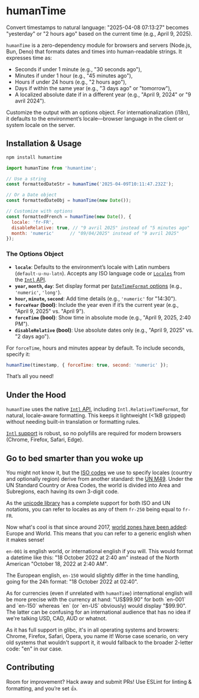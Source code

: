 # humanTime

Convert timestamps to natural language: "2025-04-08 07:13:27" becomes "yesterday" or "2 hours ago" based on the current time (e.g., April 9, 2025).

`humanTime` is a zero-dependency module for browsers and servers (Node.js, Bun, Deno) that formats dates and times into human-readable strings. It expresses time as:

- Seconds if under 1 minute (e.g., "30 seconds ago"),
- Minutes if under 1 hour (e.g., "45 minutes ago"),
- Hours if under 24 hours (e.g., "2 hours ago"),
- Days if within the same year (e.g., "3 days ago" or "tomorrow"),
- A localized absolute date if in a different year (e.g., "April 9, 2024" or "9 avril 2024").

Customize the output with an options object. For internationalization (i18n), it defaults to the environment’s locale—browser language in the client or system locale on the server.

## Installation & Usage

```bash
npm install humantime
```

```javascript
import humanTime from 'humantime';

// Use a string
const formattedDateStr = humanTime('2025-04-09T10:11:47.232Z');

// Or a Date object
const formattedDateObj = humanTime(new Date());

// Customize with options
const formattedFrench = humanTime(new Date(), {
  locale: 'fr-FR',
  disableRelative: true, // "9 avril 2025" instead of "5 minutes ago"
  month: 'numeric'      // "09/04/2025" instead of "9 avril 2025"
});
```

### The Options Object

- **`locale`**: Defaults to the environment’s locale with Latin numbers (`default-u-nu-latn`). Accepts any ISO language code or [`Locales`](https://developer.mozilla.org/en-US/docs/Web/JavaScript/Reference/Global_Objects/Intl#locales_argument) from the [`Intl` API](https://developer.mozilla.org/en-US/docs/Web/JavaScript/Reference/Global_Objects/Intl).
- **`year`, `month`, `day`**: Set display format per [`DateTimeFormat` options](https://developer.mozilla.org/en-US/docs/Web/JavaScript/Reference/Global_Objects/Intl/DateTimeFormat/DateTimeFormat) (e.g., `'numeric'`, `'long'`).
- **`hour`, `minute`, `second`**: Add time details (e.g., `'numeric'` for "14:30").
- **`forceYear` (bool)**: Include the year even if it’s the current year (e.g., "April 9, 2025" vs. "April 9").
- **`forceTime` (bool)**: Show time in absolute mode (e.g., "April 9, 2025, 2:40 PM").
- **`disableRelative` (bool)**: Use absolute dates only (e.g., "April 9, 2025" vs. "2 days ago").

For `forceTime`, hours and minutes appear by default. To include seconds, specify it:

```javascript
humanTime(timestamp, { forceTime: true, second: 'numeric' });
```

That’s all you need!

## Under the Hood

`humanTime` uses the native [`Intl` API](https://developer.mozilla.org/en-US/docs/Web/JavaScript/Reference/Global_Objects/Intl), including `Intl.RelativeTimeFormat`, for natural, locale-aware formatting. This keeps it lightweight (<1kB gzipped) without needing built-in translation or formatting rules.

[`Intl` support](https://caniuse.com/#feat=internationalization) is robust, so no polyfills are required for modern browsers (Chrome, Firefox, Safari, Edge).

## Go to bed smarter than you woke up

You might not know it, but the [ISO codes](https://en.wikipedia.org/wiki/ISO_3166-2) we use to specify locales (country and optionally region) derive from another standard: the [UN M49](https://en.wikipedia.org/wiki/UN_M49). Under the UN Standard Country or Area Codes, the world is divided into Area and Subregions, each having its own 3-digit code.

As the [unicode library](https://en.wikipedia.org/wiki/International_Components_for_Unicode) has a complete support for both ISO and UN notations, you can refer to locales as any of them `fr-250` being equal to `fr-FR`.

Now what's cool is that since around 2017, [world zones have been added](https://www.ctrl.blog/entry/en-001.html): Europe and World. This means that you can refer to a generic english when it makes sense!

`en-001` is english world, or international english if you will. This would format a datetime like this: "18 October 2022 at 2:40 am" instead of the North American "October 18, 2022 at 2:40 AM".

The European english, `en-150` would slightly differ in the time handling, going for the 24h format: "18 October 2022 at 02:40".

As for currencies (even if unrelated with `humanTime`) international english will be more precise with the currency at hand: "US$99.90" for both `en-001` and `en-150` whereas `en` (or `en-US` obviously) would display "$99.90". The latter can be confusing for an international audience that has no idea if we're talking USD, CAD, AUD or whatnot.

As it has full support in glibc, it's in all operating systems and browers: Chrome, Firefox, Safari, Opera, you name it! Worse case scenario, on very old systems that wouldn't support it, it would fallback to the broader 2-letter code: "en" in our case.

## Contributing

Room for improvement? Hack away and submit PRs! Use ESLint for linting & formatting, and you’re set 👍.
